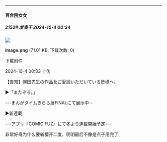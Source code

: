 ﻿
*****

####  百合院女女  
##### 2152#       发表于 2024-10-4 00:34

<img src="https://img.saraba1st.com/forum/202410/04/003329piwjwww69bb8cjcj.png" referrerpolicy="no-referrer">

<strong>image.png</strong> (71.01 KB, 下载次数: 0)

下载附件

2024-10-4 00:33 上传

【告知】幌田先生の作品をご愛読いただいている皆様へ。

▶︎「またぞろ。」

---まんがタイムきらら展FINALにて展示中--

▶︎新連載

---アプリ『COMIC FUZ』にて冬より連載開始予定---

非常好奇为什么要斩樱开二度，明明最后不像是点子用完了


